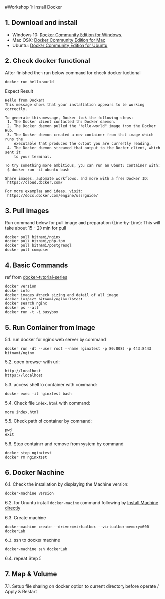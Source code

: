 #Workshop 1: Install Docker

## 1. Download and install
- Windows 10: [Docker Community Edition for Windows](https://store.docker.com/editions/community/docker-ce-desktop-windows). 
- Mac OSX: [Docker Community Edition for Mac](https://store.docker.com/editions/community/docker-ce-desktop-mac)  
- Ubuntu: [Docker Community Edition for Ubuntu](https://store.docker.com/editions/community/docker-ce-server-ubuntu)
	
## 2. Check docker functional
After finished then run below command for check docker fuctional

```
docker run hello-world
```

Expect Result

```
Hello from Docker!
This message shows that your installation appears to be working correctly.

To generate this message, Docker took the following steps:
 1. The Docker client contacted the Docker daemon.
 2. The Docker daemon pulled the "hello-world" image from the Docker Hub.
 3. The Docker daemon created a new container from that image which runs the
    executable that produces the output you are currently reading.
 4. The Docker daemon streamed that output to the Docker client, which sent it
    to your terminal.

To try something more ambitious, you can run an Ubuntu container with:
 $ docker run -it ubuntu bash

Share images, automate workflows, and more with a free Docker ID:
 https://cloud.docker.com/

For more examples and ideas, visit:
 https://docs.docker.com/engine/userguide/
```

## 3. Pull images
Run command below for pull image and preparation (Line-by-Line): This will take about 15 - 20 min for pull

```
docker pull bitnami/nginx
docker pull bitnami/php-fpm
docker pull bitnami/postgresql
docker pull composer
```

## 4. Basic Commands
ref from [docker-tutorial-series](https://rominirani.com/docker-tutorial-series-part-2-basic-commands-baaf70807fd3)

```
docker version
docker info
docker images #check sizing and detail of all image
docker inspect bitnami/nginx:latest
docker search nginx
docker ps --all 
docker run -t -i busybox
```

## 5. Run Container from Image
5.1. run docker for nginx web server by command

```
docker run -dt --user root --name nginxtest -p 80:8080 -p 443:8443 bitnami/nginx
```

5.2. open browser with url: 

```
http://localhost
https://localhost
```

5.3. access shell to container with command:

```
docker exec -it nginxtest bash
```

5.4. Check file ```index.html``` with command: 

```
more index.html
```

5.5. Check path of container by command: 

```
pwd
exit
```
5.6. Stop container and remove from system by command:

```
docker stop nginxtest
docker rm nginxtest
```


## 6. Docker Machine

6.1. Check the installation by displaying the Machine version:

```
docker-machine version
```

6.2. for Ununtu install ```docker-macine``` command following by [Install Machine directly](https://docs.docker.com/machine/install-machine/)

6.3. Create machine

```
docker-machine create --driver=virtualbox --virtualbox-memory=600 dockerLab
```

6.3. ssh to docker machine

```
docker-machine ssh dockerLab
```

6.4. repeat Step 5


## 7. Map & Volume

7.1. Setup file sharing on docker option to current directory before operate / Apply & Restart
